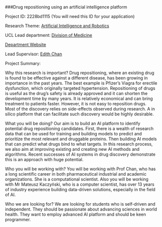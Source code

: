 ###Drug repositioning using an artificial intelligence platform

Project ID: 2228bd1115
(You will need this ID for your application)

Research Theme: [Artificial Intelligence and Robotics](../themes/artificial-intelligence-and-robotics.md)

UCL Lead department: [Division of Medicine](../departments/division-of-medicine.md)

[Department Website](https://www.ucl.ac.uk/medicine)

Lead Supervisor: [Edith Chan](https://iris.ucl.ac.uk/iris/browse/profile?upi=AWECH28)

Project Summary:

Why this research is important?
 Drug repositioning, where an existing drug is found to be effective against a different disease, has been growing in importance in the past years. The best example is Pfizer’s Viagra for erectile dysfunction, which originally targeted hypertension. Repositioning of drugs is useful as the drug’s safety is already approved and it can shorten the development time by many years. It is relatively economical and can bring treatment to patients faster. However, it is not easy to reposition drugs. Most of the discovery relies on side-effects observed during research. A in silico platform that can facilitate such discovery would be highly desirable. 
 
 What you will be doing?
 Our aim is to build an AI platform to identify potential drug repositioning candidates. First, there is a wealth of research data that can be used for training and building models to predict and prioritize the most relevant and druggable proteins. Then building AI models that can predict what drugs bind to what targets. In this research process, we also aim at improving existing and creating new AI methods and algorithms. Recent successes of AI systems in drug discovery demonstrate this is an approach with huge potential.
 
 Who you will be working with?
 You will be working with Prof Chan, who has a long scientific career in both pharmaceutical industrial and academic organizations. She is a computational scientist. Also you will be working with Mr Mateusz Kaczyński, who is a computer scientist, has over 13 years of industry experience building data-driven solutions, especially in the field of AI.
 
 Who we are looking for?
 We are looking for students who is self-driven and independent. They should be passionate about advancing sciences in world health. They want to employ advanced AI platform and should be keen programmer.